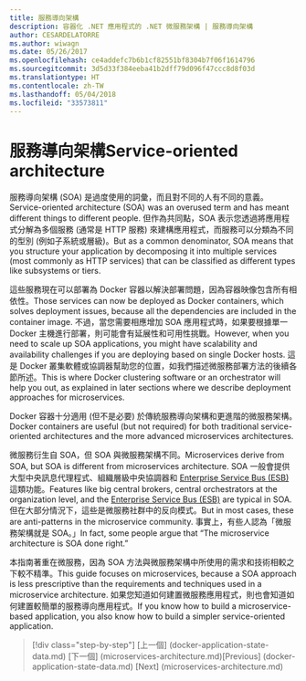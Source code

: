 ```yaml
---
title: 服務導向架構
description: 容器化 .NET 應用程式的 .NET 微服務架構 | 服務導向架構
author: CESARDELATORRE
ms.author: wiwagn
ms.date: 05/26/2017
ms.openlocfilehash: ce4addefc7b6b1cf82551bf8304b7f06f1614796
ms.sourcegitcommit: 3d5d33f384eeba41b2dff79d096f47ccc8d8f03d
ms.translationtype: HT
ms.contentlocale: zh-TW
ms.lasthandoff: 05/04/2018
ms.locfileid: "33573811"
---
```

# <a name="service-oriented-architecture"></a><span data-ttu-id="a699f-103">服務導向架構</span><span class="sxs-lookup"><span data-stu-id="a699f-103">Service-oriented architecture</span></span> 

<span data-ttu-id="a699f-104">服務導向架構 (SOA) 是過度使用的詞彙，而且對不同的人有不同的意義。</span><span class="sxs-lookup"><span data-stu-id="a699f-104">Service-oriented architecture (SOA) was an overused term and has meant different things to different people.</span></span> <span data-ttu-id="a699f-105">但作為共同點，SOA 表示您透過將應用程式分解為多個服務 (通常是 HTTP 服務) 來建構應用程式，而服務可以分類為不同的型別 (例如子系統或層級)。</span><span class="sxs-lookup"><span data-stu-id="a699f-105">But as a common denominator, SOA means that you structure your application by decomposing it into multiple services (most commonly as HTTP services) that can be classified as different types like subsystems or tiers.</span></span>

<span data-ttu-id="a699f-106">這些服務現在可以部署為 Docker 容器以解決部署問題，因為容器映像包含所有相依性。</span><span class="sxs-lookup"><span data-stu-id="a699f-106">Those services can now be deployed as Docker containers, which solves deployment issues, because all the dependencies are included in the container image.</span></span> <span data-ttu-id="a699f-107">不過，當您需要相應增加 SOA 應用程式時，如果要根據單一 Docker 主機進行部署，則可能會有延展性和可用性挑戰。</span><span class="sxs-lookup"><span data-stu-id="a699f-107">However, when you need to scale up SOA applications, you might have scalability and availability challenges if you are deploying based on single Docker hosts.</span></span> <span data-ttu-id="a699f-108">這是 Docker 叢集軟體或協調器幫助您的位置，如我們描述微服務部署方法的後續各節所述。</span><span class="sxs-lookup"><span data-stu-id="a699f-108">This is where Docker clustering software or an orchestrator will help you out, as explained in later sections where we describe deployment approaches for microservices.</span></span>

<span data-ttu-id="a699f-109">Docker 容器十分適用 (但不是必要) 於傳統服務導向架構和更進階的微服務架構。</span><span class="sxs-lookup"><span data-stu-id="a699f-109">Docker containers are useful (but not required) for both traditional service-oriented architectures and the more advanced microservices architectures.</span></span>

<span data-ttu-id="a699f-110">微服務衍生自 SOA，但 SOA 與微服務架構不同。</span><span class="sxs-lookup"><span data-stu-id="a699f-110">Microservices derive from SOA, but SOA is different from microservices architecture.</span></span> <span data-ttu-id="a699f-111">SOA 一般會提供大型中央訊息代理程式、組織層級中央協調器和 [Enterprise Service Bus (ESB)](https://en.wikipedia.org/wiki/Enterprise_service_bus) 這類功能。</span><span class="sxs-lookup"><span data-stu-id="a699f-111">Features like big central brokers, central orchestrators at the organization level, and the [Enterprise Service Bus (ESB)](https://en.wikipedia.org/wiki/Enterprise_service_bus) are typical in SOA.</span></span> <span data-ttu-id="a699f-112">但在大部分情況下，這些是微服務社群中的反向模式。</span><span class="sxs-lookup"><span data-stu-id="a699f-112">But in most cases, these are anti-patterns in the microservice community.</span></span> <span data-ttu-id="a699f-113">事實上，有些人認為「微服務架構就是 SOA。」</span><span class="sxs-lookup"><span data-stu-id="a699f-113">In fact, some people argue that “The microservice architecture is SOA done right.”</span></span>

<span data-ttu-id="a699f-114">本指南著重在微服務，因為 SOA 方法與微服務架構中所使用的需求和技術相較之下較不精準。</span><span class="sxs-lookup"><span data-stu-id="a699f-114">This guide focuses on microservices, because a SOA approach is less prescriptive than the requirements and techniques used in a microservice architecture.</span></span> <span data-ttu-id="a699f-115">如果您知道如何建置微服務應用程式，則也會知道如何建置較簡單的服務導向應用程式。</span><span class="sxs-lookup"><span data-stu-id="a699f-115">If you know how to build a microservice-based application, you also know how to build a simpler service-oriented application.</span></span>




>[!div class="step-by-step"]
<span data-ttu-id="a699f-116">[上一個] (docker-application-state-data.md) [下一個] (microservices-architecture.md)</span><span class="sxs-lookup"><span data-stu-id="a699f-116">[Previous] (docker-application-state-data.md) [Next] (microservices-architecture.md)</span></span>
